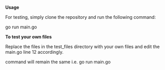 **Usage**

For testing, simply clone the repository and run the following command:

go run main.go

**To test your own files**

Replace the files in the test_files directory with your own files and edit the main.go line 12 accordingly.

command will remain the same i.e. go run main.go

